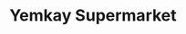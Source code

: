 ---
title: "Yemkay Supermarket"
url: /banashankari-bangalore/yemkay-supermarket/
shop: Supermarkt
---